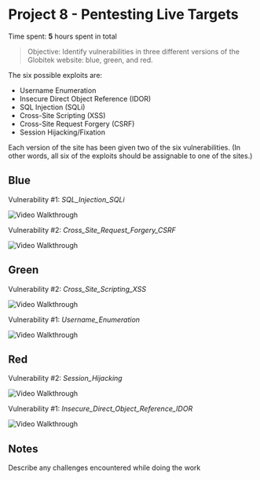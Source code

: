 # Project 8 - Pentesting Live Targets

Time spent: **5** hours spent in total

> Objective: Identify vulnerabilities in three different versions of the Globitek website: blue, green, and red.

The six possible exploits are:
* Username Enumeration
* Insecure Direct Object Reference (IDOR)
* SQL Injection (SQLi)
* Cross-Site Scripting (XSS)
* Cross-Site Request Forgery (CSRF)
* Session Hijacking/Fixation

Each version of the site has been given two of the six vulnerabilities. (In other words, all six of the exploits should be assignable to one of the sites.)

## Blue

Vulnerability #1: _SQL_Injection_SQLi_

<img src='.gif' title='Video Walkthrough' width='' alt='Video Walkthrough' />

Vulnerability #2: _Cross_Site_Request_Forgery_CSRF_

<img src='.gif' title='Video Walkthrough' width='' alt='Video Walkthrough' />

## Green

Vulnerability #2: _Cross_Site_Scripting_XSS_

<img src='.gif' title='Video Walkthrough' width='' alt='Video Walkthrough' />

Vulnerability #1: _Username_Enumeration_

<img src='' title='Video Walkthrough' width='' alt='Video Walkthrough' />

## Red

Vulnerability #2: _Session_Hijacking_

<img src='.gif' title='Video Walkthrough' width='' alt='Video Walkthrough' />

Vulnerability #1: _Insecure_Direct_Object_Reference_IDOR_

<img src='.gif' title='Video Walkthrough' width='' alt='Video Walkthrough' />


## Notes

Describe any challenges encountered while doing the work
